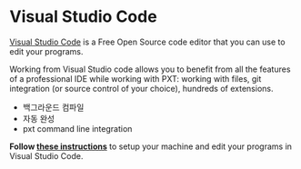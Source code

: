 # Visual Studio Code

[Visual Studio Code](https://code.visualstudio.com) is a Free Open Source code editor that you can use to edit your programs.

Working from Visual Studio code allows you to benefit from all the features of a professional IDE while working with PXT: working with files, git integration (or source control of your choice), hundreds of extensions.

* 백그라운드 컴파일
* 자동 완성
* pxt command line integration

**Follow [these instructions](https://makecode.com/cli)** to setup your machine and edit your programs in Visual Studio Code.
